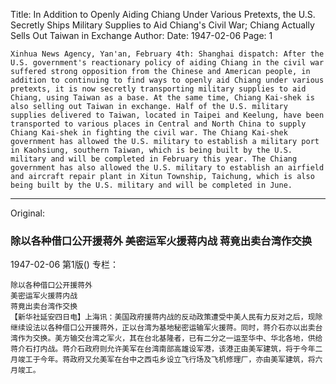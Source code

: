 Title: In Addition to Openly Aiding Chiang Under Various Pretexts, the U.S. Secretly Ships Military Supplies to Aid Chiang's Civil War; Chiang Actually Sells Out Taiwan in Exchange
Author:
Date: 1947-02-06
Page: 1

    Xinhua News Agency, Yan'an, February 4th: Shanghai dispatch: After the U.S. government's reactionary policy of aiding Chiang in the civil war suffered strong opposition from the Chinese and American people, in addition to continuing to find ways to openly aid Chiang under various pretexts, it is now secretly transporting military supplies to aid Chiang, using Taiwan as a base. At the same time, Chiang Kai-shek is also selling out Taiwan in exchange. Half of the U.S. military supplies delivered to Taiwan, located in Taipei and Keelung, have been transported to various places in Central and North China to supply Chiang Kai-shek in fighting the civil war. The Chiang Kai-shek government has allowed the U.S. military to establish a military port in Kaohsiung, southern Taiwan, which is being built by the U.S. military and will be completed in February this year. The Chiang government has also allowed the U.S. military to establish an airfield and aircraft repair plant in Xitun Township, Taichung, which is also being built by the U.S. military and will be completed in June.



<hr /> 

Original: 


### 除以各种借口公开援蒋外  美密运军火援蒋内战  蒋竟出卖台湾作交换

1947-02-06
第1版()
专栏：

    除以各种借口公开援蒋外
    美密运军火援蒋内战
    蒋竟出卖台湾作交换
    【新华社延安四日电】上海讯：美国政府援蒋内战的反动政策遭受中美人民有力反对之后，现除继续设法以各种借口公开援蒋外，正以台湾为基地秘密运输军火援蒋。同时，蒋介石亦以出卖台湾作为交换。美方输交台湾之军火，其在台北基隆者，已有二分之一运至华中、华北各地，供给蒋介石打内战。蒋介石政府则允许美军在台湾南部高雄设军港，该港正由美军建筑，将于今年二月竣工于今年。蒋政府又允美军在台中之西屯乡设立飞行场及飞机修理厂，亦由美军建筑，将六月竣工。
